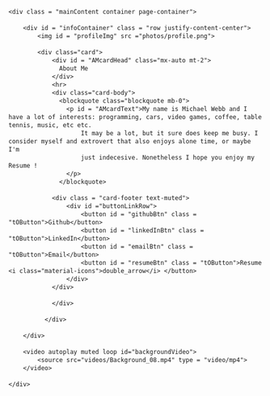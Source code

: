<!DOCTYPE html>

<html>

<head>
    <meta charset="utf-8">
    <meta name="viewport" content="width=device-width, initial-scale=1, shrink-to-fit=no">
    <link rel="stylesheet" href="https://fonts.googleapis.com/css?family=Roboto:300,400,500,700|Material+Icons">
    <link rel="stylesheet" href="https://unpkg.com/bootstrap-material-design@4.1.1/dist/css/bootstrap-material-design.min.css" integrity="sha384-wXznGJNEXNG1NFsbm0ugrLFMQPWswR3lds2VeinahP8N0zJw9VWSopbjv2x7WCvX" crossorigin="anonymous">
    <link rel="stylesheet" href="styles/bootstrap-material-design.min.css">
    <link rel="stylesheet" href="styles/main.css">
    <title>Michael Webb's Portfolio</title>
</head>

<body>

    <div class = "mainContent container page-container">

        <div id = "infoContainer" class = "row justify-content-center">
            <img id = "profileImg" src ="photos/profile.png">

            <div class="card">
                <div id = "AMcardHead" class="mx-auto mt-2">
                  About Me
                </div>
                <hr>
                <div class="card-body">
                  <blockquote class="blockquote mb-0">
                    <p id = "AMcardText">My name is Michael Webb and I have a lot of interests: programming, cars, video games, coffee, table tennis, music, etc etc.
                        It may be a lot, but it sure does keep me busy. I consider myself and extrovert that also enjoys alone time, or maybe I'm
                        just indecesive. Nonetheless I hope you enjoy my Resume !
                    </p>
                  </blockquote>
                
                <div class = "card-footer text-muted">
                    <div id ="buttonLinkRow">
                        <button id = "githubBtn" class = "tOButton">Github</button>
                        <button id = "linkedInBtn" class = "tOButton">LinkedIn</button>
                        <button id = "emailBtn" class = "tOButton">Email</button>
                        <button id = "resumeBtn" class = "tOButton">Resume <i class="material-icons">double_arrow</i> </button>
                    </div>
                </div>

                </div>

              </div>

        </div>

        <video autoplay muted loop id="backgroundVideo">
            <source src="videos/Background_08.mp4" type = "video/mp4">
        </video>

    </div>



<script src="https://code.jquery.com/jquery-3.2.1.slim.min.js" integrity="sha384-KJ3o2DKtIkvYIK3UENzmM7KCkRr/rE9/Qpg6aAZGJwFDMVNA/GpGFF93hXpG5KkN" crossorigin="anonymous"></script>
<script src="https://unpkg.com/popper.js@1.12.6/dist/umd/popper.js" integrity="sha384-fA23ZRQ3G/J53mElWqVJEGJzU0sTs+SvzG8fXVWP+kJQ1lwFAOkcUOysnlKJC33U" crossorigin="anonymous"></script>
<script src="https://unpkg.com/bootstrap-material-design@4.1.1/dist/js/bootstrap-material-design.js" integrity="sha384-CauSuKpEqAFajSpkdjv3z9t8E7RlpJ1UP0lKM/+NdtSarroVKu069AlsRPKkFBz9" crossorigin="anonymous"></script>
<script src="scripts/main.js"></script>

</body>




</html>
